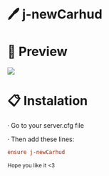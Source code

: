 # 🖊️ j-newCarhud

# 📸 Preview

<img src = "https://cdn.discordapp.com/attachments/997591793975701546/1077285184942120960/image.png">

# 📋 Instalation

· Go to your server.cfg file


· Then add these lines:

```cfg
ensure j-newCarhud
```

<span style = "font-size:12px">Hope you like it <3</span>